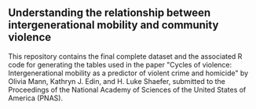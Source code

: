 <h2>Understanding the relationship between intergenerational mobility and community violence</h2>

This repository contains the final complete dataset and the associated R code for generating the tables used in the paper "Cycles of violence: Intergenerational mobility as a predictor of violent crime and homicide" by Olivia Mann, Kathryn J. Edin, and H. Luke Shaefer,
submitted to the Proceedings of the National Academy of Sciences of the United States of America (PNAS).
